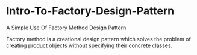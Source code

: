 # Intro-To-Factory-Design-Pattern
A Simple Use Of Factory Method Design Pattern

Factory method is a creational design pattern which solves the problem of creating product objects without specifying their concrete classes.

